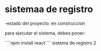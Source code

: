 <h1>sistemaa de registro</h1> 
-estado del proyecto: en construccion

para ejecutar el sistema, debes poner:

´´´´npm install react´´´´
sistema de registro 2
